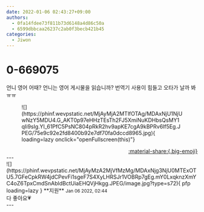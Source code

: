 ```yaml
---
date: 2022-01-06 02:43:27+09:00
authors:
  - 0fa14fdee73f811b73d6148a4d86c50a
  - 6599dbbcaa26237c2ab0f3becb421b45
categories:
  - Jiwon
---
```


# 0-669075

<div class="post-container" markdown="1">
<div class="content-container md-sidebar__scrollwrap" markdown="1">

언니 영어 어때? 언니는 영어 게시물을 읽습니까? 번역기 사용이 힘들고 오타가 날까 봐ㅠㅠ
<figure markdown="1">
![](https://phinf.wevpstatic.net/MjAyMjA2MTlfOTAg/MDAxNjU1NjUwNzY5MDU4.G_AKT0p97eHHzTEsTh2FJ5XmiNuKDHbsQsMY1qIi9sIg.YI_61PfC5PsNC804pRkR2hv9apKE7cgA9kBPRv6lf5Eg.JPEG/75e9c92e2fd8400b92e7df70fa0dccd8965.jpg){ loading=lazy onclick="openFullscreen(this)"}
</figure>


</div>
</div>

<div style="text-align: right;" markdown="1">
<a href="https://weverse.io/fromis9/fanpost/0-669075" style="text-align: right;">:material-share:{.big-emoji}</a>
</div>
---

<div class="comments-container md-sidebar__scrollwrap" markdown="1">
<div class="comment" markdown="1">
<div class='id-container' markdown="1">
![](https://phinf.wevpstatic.net/MjAyMzA2MjVfMzMg/MDAxNjg3NjU0MTExOTU5.7GFeCpkRW4jdCPevFi1sgeF7S4XyLHRSJr1VOBRp7gEg.mY0LxqknzXmYC4oZ6TpxCmdSnAbldBctUiaEHQVjHkgg.JPEG/image.jpg?type=s72){ pfp loading=lazy }
**<span class="artist">지원</span>** <small>Jan 06 2022, 02:44</small><br>
</div>
<div class='comment-body' markdown="1">
다 좋아요💗 
</div>
</div>
</div>
---
